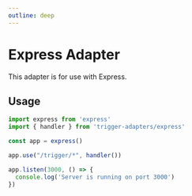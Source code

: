```yaml
---
outline: deep
---
```


# Express Adapter

This adapter is for use with Express.

## Usage

```typescript
import express from 'express'
import { handler } from 'trigger-adapters/express'

const app = express()

app.use("/trigger/*", handler())

app.listen(3000, () => {
  console.log('Server is running on port 3000')
})
```